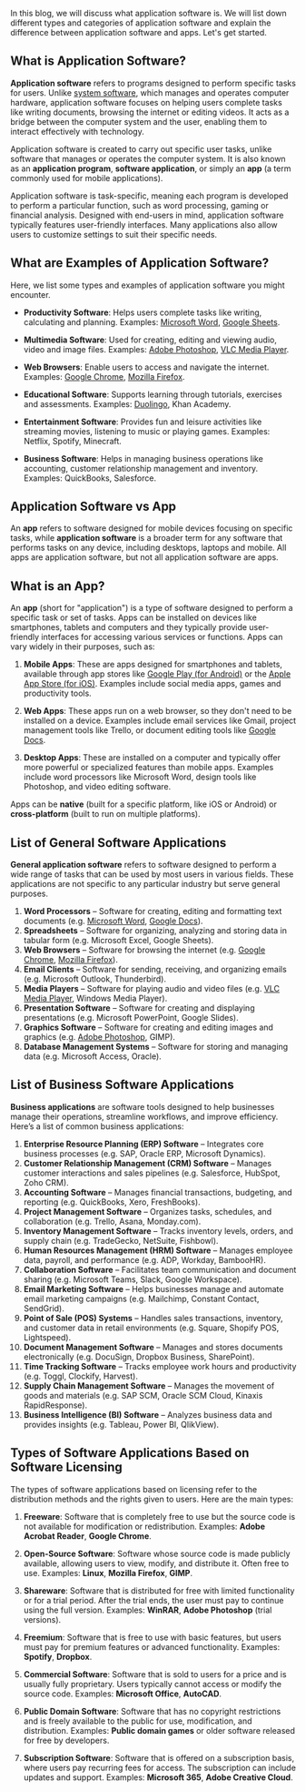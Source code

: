 In this blog, we will discuss what application software is. We will list down different types and categories of application software and explain the difference between application software and apps. Let's get started.

## What is Application Software? 

**Application software** refers to programs designed to perform specific tasks for users. Unlike [system software][1], which manages and operates computer hardware, application software focuses on helping users complete tasks like writing documents, browsing the internet or editing videos. It acts as a bridge between the computer system and the user, enabling them to interact effectively with technology.

Application software is created to carry out specific user tasks, unlike software that manages or operates the computer system. It is also known as an **application program**, **software application**, or simply an **app** (a term commonly used for mobile applications).

Application software is task-specific, meaning each program is developed to perform a particular function, such as word processing, gaming or financial analysis. Designed with end-users in mind, application software typically features user-friendly interfaces. Many applications also allow users to customize settings to suit their specific needs.

## What are Examples of Application Software?

Here, we list some types and examples of application software you might encounter.

- **Productivity Software**:  Helps users complete tasks like writing, calculating and planning. Examples: [Microsoft Word][2], [Google Sheets][4].

- **Multimedia Software**: Used for creating, editing and viewing audio, video and image files. Examples: [Adobe Photoshop][5], [VLC Media Player][6].

- **Web Browsers**: Enable users to access and navigate the internet. Examples: [Google Chrome][7], [Mozilla Firefox][8].

- **Educational Software**: Supports learning through tutorials, exercises and assessments. Examples: [Duolingo][3], Khan Academy.

- **Entertainment Software**: Provides fun and leisure activities like streaming movies, listening to music or playing games. Examples: Netflix, Spotify, Minecraft.

- **Business Software**: Helps in managing business operations like accounting, customer relationship management and inventory. Examples: QuickBooks, Salesforce.

## Application Software vs App

An **app** refers to software designed for mobile devices focusing on specific tasks, while **application software** is a broader term for any software that performs tasks on any device, including desktops, laptops and mobile. All apps are application software, but not all application software are apps.

## What is an App?

An  **app**  (short for "application") is a type of software designed to perform a specific task or set of tasks. Apps can be installed on devices like smartphones, tablets and computers and they typically provide user-friendly interfaces for accessing various services or functions. Apps can vary widely in their purposes, such as:

1.  **Mobile Apps**: These are apps designed for smartphones and tablets, available through app stores like [Google Play (for Android)][9] or the [Apple App Store (for iOS)][10]. Examples include social media apps, games and productivity tools.
    
2.  **Web Apps**: These apps run on a web browser, so they don't need to be installed on a device. Examples include email services like Gmail, project management tools like Trello, or document editing tools like [Google Docs][11].
    
3.  **Desktop Apps**: These are installed on a computer and typically offer more powerful or specialized features than mobile apps. Examples include word processors like Microsoft Word, design tools like Photoshop, and video editing software.
    
Apps can be  **native**  (built for a specific platform, like iOS or Android) or  **cross-platform**  (built to run on multiple platforms).

## List of General Software Applications

**General application software** refers to software designed to perform a wide range of tasks that can be used by most users in various fields. These applications are not specific to any particular industry but serve general purposes.

1.  **Word Processors**  – Software for creating, editing and formatting text documents (e.g. [Microsoft Word][2], [Google Docs][11]).
2.  **Spreadsheets**  – Software for organizing, analyzing and storing data in tabular form (e.g. Microsoft Excel, Google Sheets).
3.  **Web Browsers**  – Software for browsing the internet (e.g. [Google Chrome][7], [Mozilla Firefox][8]).
4.  **Email Clients**  – Software for sending, receiving, and organizing emails (e.g. Microsoft Outlook, Thunderbird).
5.  **Media Players**  – Software for playing audio and video files (e.g. [VLC Media Player][6], Windows Media Player).
6.  **Presentation Software**  – Software for creating and displaying presentations (e.g. Microsoft PowerPoint, Google Slides).
7.  **Graphics Software**  – Software for creating and editing images and graphics (e.g. [Adobe Photoshop][5], GIMP).
8.  **Database Management Systems**  – Software for storing and managing data (e.g. Microsoft Access, Oracle).

## List of Business Software Applications

**Business applications**  are software tools designed to help businesses manage their operations, streamline workflows, and improve efficiency. Here’s a list of common business applications:

1.  **Enterprise Resource Planning (ERP) Software**  – Integrates core business processes (e.g. SAP, Oracle ERP, Microsoft Dynamics).
2.  **Customer Relationship Management (CRM) Software**  – Manages customer interactions and sales pipelines (e.g. Salesforce, HubSpot, Zoho CRM).
3.  **Accounting Software**  – Manages financial transactions, budgeting, and reporting (e.g. QuickBooks, Xero, FreshBooks).
4.  **Project Management Software**  – Organizes tasks, schedules, and collaboration (e.g. Trello, Asana, Monday.com).
5.  **Inventory Management Software**  – Tracks inventory levels, orders, and supply chain (e.g. TradeGecko, NetSuite, Fishbowl).
6.  **Human Resources Management (HRM) Software**  – Manages employee data, payroll, and performance (e.g. ADP, Workday, BambooHR).
7.  **Collaboration Software**  – Facilitates team communication and document sharing (e.g. Microsoft Teams, Slack, Google Workspace).
8.  **Email Marketing Software**  – Helps businesses manage and automate email marketing campaigns (e.g. Mailchimp, Constant Contact, SendGrid).
9.  **Point of Sale (POS) Systems**  – Handles sales transactions, inventory, and customer data in retail environments (e.g. Square, Shopify POS, Lightspeed).
10.  **Document Management Software**  – Manages and stores documents electronically (e.g. DocuSign, Dropbox Business, SharePoint).
11.  **Time Tracking Software**  – Tracks employee work hours and productivity (e.g. Toggl, Clockify, Harvest).
12.  **Supply Chain Management Software**  – Manages the movement of goods and materials (e.g. SAP SCM, Oracle SCM Cloud, Kinaxis RapidResponse).
13.  **Business Intelligence (BI) Software**  – Analyzes business data and provides insights (e.g. Tableau, Power BI, QlikView).

## Types of Software Applications Based on Software Licensing

The types of software applications based on licensing refer to the distribution methods and the rights given to users. Here are the main types:

1.  **Freeware**: Software that is completely free to use but the source code is not available for modification or redistribution. Examples:  **Adobe Acrobat Reader**,  **Google Chrome**.
    
2.  **Open-Source Software**: Software whose source code is made publicly available, allowing users to view, modify, and distribute it. Often free to use. Examples:  **Linux**,  **Mozilla Firefox**,  **GIMP**.
    
3.  **Shareware**: Software that is distributed for free with limited functionality or for a trial period. After the trial ends, the user must pay to continue using the full version. Examples:  **WinRAR**,  **Adobe Photoshop**  (trial versions).
    
4.  **Freemium**: Software that is free to use with basic features, but users must pay for premium features or advanced functionality. Examples:  **Spotify**,  **Dropbox**.
    
5.  **Commercial Software**: Software that is sold to users for a price and is usually fully proprietary. Users typically cannot access or modify the source code. Examples:  **Microsoft Office**,  **AutoCAD**.
    
6.  **Public Domain Software**: Software that has no copyright restrictions and is freely available to the public for use, modification, and distribution. Examples:  **Public domain games**  or older software released for free by developers.
    
7.  **Subscription Software**: Software that is offered on a subscription basis, where users pay recurring fees for access. The subscription can include updates and support. Examples:  **Microsoft 365**,  **Adobe Creative Cloud**.



[1]: https://en.wikipedia.org/wiki/System_software
[2]: https://en.wikipedia.org/wiki/Microsoft_Word
[3]: https://en.wikipedia.org/wiki/Duolingo
[4]: https://en.wikipedia.org/wiki/Google_Sheets
[5]: https://en.wikipedia.org/wiki/Adobe_Photoshop
[6]: https://en.wikipedia.org/wiki/VLC_media_player
[7]: https://en.wikipedia.org/wiki/Google_Chrome
[8]: https://en.wikipedia.org/wiki/Firefox
[9]: https://en.wikipedia.org/wiki/Google_Play
[10]: https://en.wikipedia.org/wiki/App_Store_(Apple)
[11]: https://blog.fileformat.com/word-processing/what-is-google-docs/
